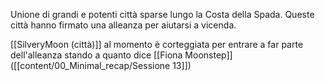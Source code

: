
Unione di grandi e potenti città sparse lungo la Costa della Spada.
Queste città hanno firmato una alleanza per aiutarsi a vicenda.

[[SilveryMoon (città)]] al momento è corteggiata per entrare a far parte dell'alleanza stando a quanto dice [[Fiona Moonstep]] ([[content/00_Minimal_recap/Sessione 13]])